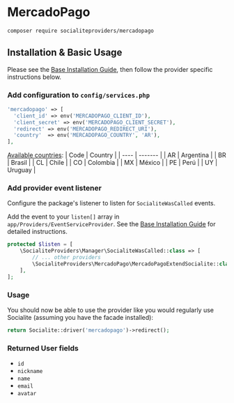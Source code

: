 # MercadoPago

```bash
composer require socialiteproviders/mercadopago
```

## Installation & Basic Usage

Please see the [Base Installation Guide](https://socialiteproviders.com/usage/), then follow the provider specific instructions below.

### Add configuration to `config/services.php`

```php
'mercadopago' => [    
  'client_id' => env('MERCADOPAGO_CLIENT_ID'),  
  'client_secret' => env('MERCADOPAGO_CLIENT_SECRET'),  
  'redirect' => env('MERCADOPAGO_REDIRECT_URI'),
  'country'  => env('MERCADOPAGO_COUNTRY', 'AR'), 
],
```

[Available countries](https://www.mercadopago.com.br/developers/en/docs/getting-started#bookmark_availability_of_solutions_in_each_country):
| Code | Country |
| ---- | ------- |
| AR | Argentina |
| BR | Brasil |
| CL | Chile |
| CO | Colombia |
| MX | México |
| PE | Perú |
| UY | Uruguay |

### Add provider event listener

Configure the package's listener to listen for `SocialiteWasCalled` events.

Add the event to your `listen[]` array in `app/Providers/EventServiceProvider`. See the [Base Installation Guide](https://socialiteproviders.com/usage/) for detailed instructions.

```php
protected $listen = [
    \SocialiteProviders\Manager\SocialiteWasCalled::class => [
        // ... other providers
        \SocialiteProviders\MercadoPago\MercadoPagoExtendSocialite::class.'@handle',
    ],
];
```

### Usage

You should now be able to use the provider like you would regularly use Socialite (assuming you have the facade installed):

```php
return Socialite::driver('mercadopago')->redirect();
```

### Returned User fields

- ``id``
- ``nickname``
- ``name``
- ``email``
- ``avatar``
